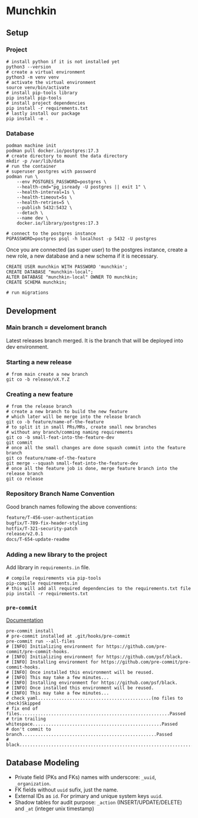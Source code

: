 # Munchkin

## Setup

### Project

```shell
# install python if it is not installed yet
python3 --version
# create a virtual environment
python3 -m venv venv
# activate the virtual environment
source venv/bin/activate
# install pip-tools library
pip install pip-tools
# install project dependencies
pip install -r requirements.txt
# lastly install our package
pip install -e .
```

### Database

```shell
podman machine init
podman pull docker.io/postgres:17.3
# create directory to mount the data directory
mkdir -p /var/lib/data
# run the container
# superuser postgres with password
podman run \
    --env POSTGRES_PASSWORD=postgres \
    --health-cmd="pg_isready -U postgres || exit 1" \
    --health-interval=1s \
    --health-timeout=5s \
    --health-retries=5 \
    --publish 5432:5432 \
    --detach \
    --name dev \
    docker.io/library/postgres:17.3

# connect to the postgres instance
PGPASSWORD=postgres psql -h localhost -p 5432 -U postgres
```

Once you are connected (as super user) to the postgres instance, create a new role, a new database and a new schema if it is necessary.

```shell
CREATE USER munchkin WITH PASSWORD 'munchkin';
CREATE DATABASE "munchkin-local";
ALTER DATABASE "munchkin-local" OWNER TO munchkin;
CREATE SCHEMA munchkin;
```

```shell
# run migrations
```

## Development

### Main branch = develoment branch

Latest releases branch merged. It is the branch that will be deployed into dev environment.

### Starting a new release

```shell
# from main create a new branch
git co -b release/vX.Y.Z
```

### Creating a new feature

```shell
# from the release branch
# create a new branch to build the new feature
# which later will be merge into the release branch
git co -b feature/name-of-the-feature
# to split it in small PRs/MRs, create small new branches
# without any branch/comming naming requirements
git co -b small-feat-into-the-feature-dev
git commit
# once all the small changes are done squash commit into the feature branch
git co feature/name-of-the-feature
git merge --squash small-feat-into-the-feature-dev
# once all the feature job is done, merge feature branch into the release branch
git co release
```

### Repository Branch Name Convention

Good branch names following the above conventions:

```txt
feature/T-456-user-authentication
bugfix/T-789-fix-header-styling
hotfix/T-321-security-patch
release/v2.0.1
docs/T-654-update-readme
```

### Adding a new library to the project

Add library in `requirements.in` file.

```shell
# compile requirements via pip-tools
pip-compile requirements.in
# this will add all required dependencies to the requirements.txt file
pip install -r requirements.txt
```

### `pre-commit`

[Documentation](https://pre-commit.com/)

```shell
pre-commit install
# pre-commit installed at .git/hooks/pre-commit
pre-commit run --all-files
# [INFO] Initializing environment for https://github.com/pre-commit/pre-commit-hooks.
# [INFO] Initializing environment for https://github.com/psf/black.
# [INFO] Installing environment for https://github.com/pre-commit/pre-commit-hooks.
# [INFO] Once installed this environment will be reused.
# [INFO] This may take a few minutes...
# [INFO] Installing environment for https://github.com/psf/black.
# [INFO] Once installed this environment will be reused.
# [INFO] This may take a few minutes...
# check yaml...........................................(no files to check)Skipped
# fix end of files.........................................................Passed
# trim trailing whitespace.................................................Passed
# don't commit to branch...................................................Passed
# black....................................................................Passed
```

## Database Modeling

- Private field (PKs and FKs) names with underscore: `_uuid`, `_organization`.
- FK fields without `uuid` sufix, just the name.
- External IDs as `id`. For primary and unique system keys `uuid`.
- Shadow tables for audit purpose: `_action` (INSERT/UPDATE/DELETE) and `_at` (integer unix timestamp)
